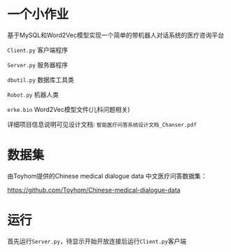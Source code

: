 # 一个小作业
基于MySQL和Word2Vec模型实现一个简单的带机器人对话系统的医疗咨询平台

`Client.py` 客户端程序

`Server.py` 服务器程序

`dbutil.py` 数据库工具类

`Robot.py` 机器人类

`erke.bin` Word2Vec模型文件(儿科问题相关)

详细项目信息说明可见设计文档: `智能医疗问答系统设计文档_Chanser.pdf`

# 数据集
由Toyhom提供的Chinese medical dialogue data 中文医疗问答数据集：

https://github.com/Toyhom/Chinese-medical-dialogue-data

# 运行
首先运行`Server.py`，待显示开始开放连接后运行`Client.py`客户端


